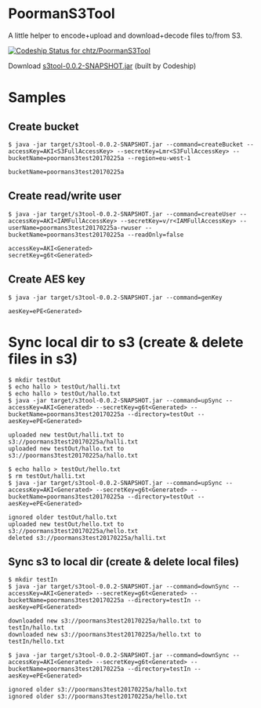 # PoormanS3Tool

A little helper to encode+upload and download+decode files to/from S3.

[ ![Codeship Status for chtz/PoormanS3Tool](https://codeship.com/projects/99154270-b4b1-0133-4775-3e023a4cadff/status?branch=master)](https://codeship.com/projects/133982)

Download [s3tool-0.0.2-SNAPSHOT.jar](https://s3-eu-west-1.amazonaws.com/www.opensource.p.iraten.ch/s3tool-0.0.2-SNAPSHOT.jar) (built by Codeship)

# Samples

## Create bucket

```
$ java -jar target/s3tool-0.0.2-SNAPSHOT.jar --command=createBucket --accessKey=AKI<S3FullAccessKey> --secretKey=Lmr<S3FullAccessKey> --bucketName=poormans3test20170225a --region=eu-west-1
```

```
bucketName=poormans3test20170225a
```

## Create read/write user

```
$ java -jar target/s3tool-0.0.2-SNAPSHOT.jar --command=createUser --accessKey=AKI<IAMFullAccessKey> --secretKey=v/r<IAMFullAccessKey> --userName=poormans3test20170225a-rwuser --bucketName=poormans3test20170225a --readOnly=false
```

```
accessKey=AKI<Generated>
secretKey=g6t<Generated>
```

## Create AES key

```
$ java -jar target/s3tool-0.0.2-SNAPSHOT.jar --command=genKey
```

```
aesKey=ePE<Generated>
```

# Sync local dir to s3 (create & delete files in s3)

```
$ mkdir testOut
$ echo hallo > testOut/halli.txt
$ echo hallo > testOut/hallo.txt
$ java -jar target/s3tool-0.0.2-SNAPSHOT.jar --command=upSync --accessKey=AKI<Generated> --secretKey=g6t<Generated> --bucketName=poormans3test20170225a --directory=testOut --aesKey=ePE<Generated>
```

```
uploaded new testOut/halli.txt to s3://poormans3test20170225a/halli.txt
uploaded new testOut/hallo.txt to s3://poormans3test20170225a/hallo.txt
```

```
$ echo hallo > testOut/hello.txt
$ rm testOut/halli.txt 
$ java -jar target/s3tool-0.0.2-SNAPSHOT.jar --command=upSync --accessKey=AKI<Generated> --secretKey=g6t<Generated> --bucketName=poormans3test20170225a --directory=testOut --aesKey=ePE<Generated>
```

```
ignored older testOut/hallo.txt
uploaded new testOut/hello.txt to s3://poormans3test20170225a/hello.txt
deleted s3://poormans3test20170225a/halli.txt
```

## Sync s3 to local dir (create & delete local files)

```
$ mkdir testIn
$ java -jar target/s3tool-0.0.2-SNAPSHOT.jar --command=downSync --accessKey=AKI<Generated> --secretKey=g6t<Generated> --bucketName=poormans3test20170225a --directory=testIn --aesKey=ePE<Generated>
```

```
downloaded new s3://poormans3test20170225a/hallo.txt to testIn/hallo.txt
downloaded new s3://poormans3test20170225a/hello.txt to testIn/hello.txt
```

```
$ java -jar target/s3tool-0.0.2-SNAPSHOT.jar --command=downSync --accessKey=AKI<Generated> --secretKey=g6t<Generated> --bucketName=poormans3test20170225a --directory=testIn --aesKey=ePE<Generated>
```

```
ignored older s3://poormans3test20170225a/hallo.txt
ignored older s3://poormans3test20170225a/hello.txt
```
